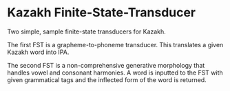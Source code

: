 # Kazakh Finite-State-Transducer

Two simple, sample finite-state transducers for Kazakh.

The first FST is a grapheme-to-phoneme transducer. This translates a given Kazakh word into IPA.

The second FST is a non-comprehensive generative morphology that handles vowel and consonant harmonies. 
A word is inputted to the FST with given grammatical tags and the inflected form of the word is returned.
